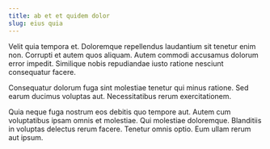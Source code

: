 ```yaml
---
title: ab et et quidem dolor
slug: eius quia
---
```


Velit quia tempora et. Doloremque repellendus laudantium sit tenetur enim non. Corrupti et autem quos aliquam. Autem commodi accusamus dolorum error impedit. Similique nobis repudiandae iusto ratione nesciunt consequatur facere.

Consequatur dolorum fuga sint molestiae tenetur qui minus ratione. Sed earum ducimus voluptas aut. Necessitatibus rerum exercitationem.

Quia neque fuga nostrum eos debitis quo tempore aut. Autem cum voluptatibus ipsam omnis et molestiae. Qui molestiae doloremque. Blanditiis in voluptas delectus rerum facere. Tenetur omnis optio. Eum ullam rerum aut ipsum.
